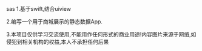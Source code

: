 sas
1.基于swift,结合uiview

2.编写一个用于商城展示的静态数据App.

3.本项目仅供学习交流使用,不能用作任何形式的商业用途!内容图片来源于网络,如侵犯到相关机构的权益,本人不承担任何后果
